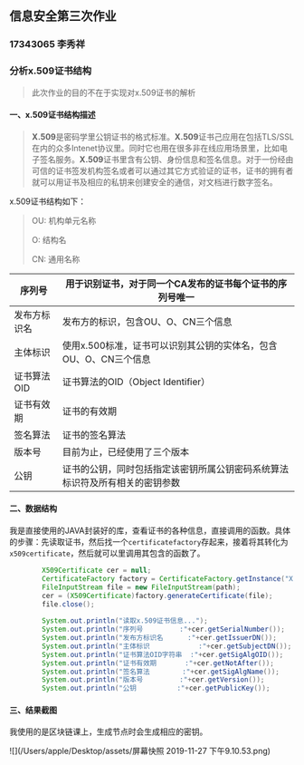 ## 信息安全第三次作业

### 17343065 李秀祥

### 分析x.509证书结构

> 此次作业的目的不在于实现对x.509证书的解析

#### 一、x.509证书结构描述

>  **X.509**是密码学里公钥证书的格式标准。**X.509**证书己应用在包括TLS/SSL在内的众多Intenet协议里。同时它也用在很多非在线应用场景里，比如电子签名服务。**X.509**证书里含有公钥、身份信息和签名信息。对于一份经由可信的证书签发机构签名或者可以通过其它方式验证的证书，证书的拥有者就可以用证书及相应的私钥来创建安全的通信，对文档进行数字签名。

x.509证书结构如下：

> OU: 机构单元名称
>
> O:	结构名
>
> CN:	通用名称

| 序列号       | 用于识别证书，对于同一个CA发布的证书每个证书的序列号唯一     |
| ------------ | ------------------------------------------------------------ |
| 发布方标识名 | 发布方的标识，包含OU、O、CN三个信息                          |
| 主体标识     | 使用x.500标准，证书可以识别其公钥的实体名，包含OU、O、CN三个信息 |
| 证书算法OID  | 证书算法的OID（Object Identifier）                           |
| 证书有效期   | 证书的有效期                                                 |
| 签名算法     | 证书的签名算法                                               |
| 版本号       | 目前为止，已经使用了三个版本                                 |
| 公钥         | 证书的公钥，同时包括指定该密钥所属公钥密码系统算法标识符及所有相关的密钥参数 |

#### 二、数据结构

我是直接使用的JAVA封装好的库，查看证书的各种信息，直接调用的函数。具体的步骤：先读取证书，然后找一个`certificatefactory`存起来，接着将其转化为`x509certificate`，然后就可以里调用其包含的函数了。

```java
		X509Certificate cer = null;
		CertificateFactory factory = CertificateFactory.getInstance("X.509");
		FileInputStream file = new FileInputStream(path);
		cer = (X509Certificate)factory.generateCertificate(file);
		file.close();
		
		System.out.println("读取x.509证书信息...");
		System.out.println("序列号			:"+cer.getSerialNumber());
		System.out.println("发布方标识名	 	:"+cer.getIssuerDN()); 
		System.out.println("主体标识	    	:"+cer.getSubjectDN());
		System.out.println("证书算法OID字符串	:"+cer.getSigAlgOID());
		System.out.println("证书有效期		:"+cer.getNotAfter());
		System.out.println("签名算法		:"+cer.getSigAlgName());
		System.out.println("版本号			:"+cer.getVersion());
		System.out.println("公钥			:"+cer.getPublicKey());
```



#### 三、结果截图

我使用的是区块链课上，生成节点时会生成相应的密钥。

![](/Users/apple/Desktop/assets/屏幕快照 2019-11-27 下午9.10.53.png)